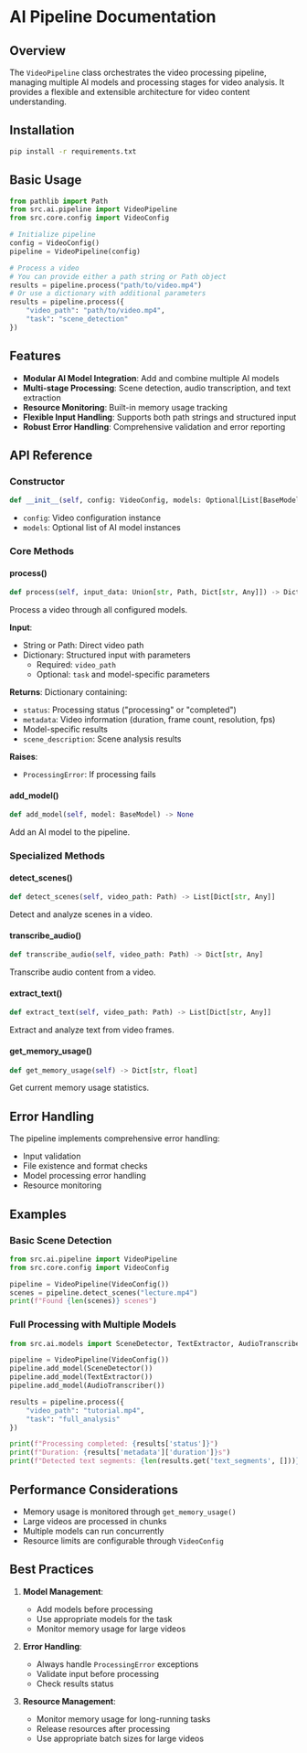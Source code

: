 # AI Pipeline Documentation

## Overview

The `VideoPipeline` class orchestrates the video processing pipeline, managing multiple AI models and processing stages for video analysis. It provides a flexible and extensible architecture for video content understanding.

## Installation

```bash
pip install -r requirements.txt
```

## Basic Usage

```python
from pathlib import Path
from src.ai.pipeline import VideoPipeline
from src.core.config import VideoConfig

# Initialize pipeline
config = VideoConfig()
pipeline = VideoPipeline(config)

# Process a video
# You can provide either a path string or Path object
results = pipeline.process("path/to/video.mp4")
# Or use a dictionary with additional parameters
results = pipeline.process({
    "video_path": "path/to/video.mp4",
    "task": "scene_detection"
})
```

## Features

- **Modular AI Model Integration**: Add and combine multiple AI models
- **Multi-stage Processing**: Scene detection, audio transcription, and text extraction
- **Resource Monitoring**: Built-in memory usage tracking
- **Flexible Input Handling**: Supports both path strings and structured input
- **Robust Error Handling**: Comprehensive validation and error reporting

## API Reference

### Constructor

```python
def __init__(self, config: VideoConfig, models: Optional[List[BaseModel]] = None)
```

- `config`: Video configuration instance
- `models`: Optional list of AI model instances

### Core Methods

#### process()

```python
def process(self, input_data: Union[str, Path, Dict[str, Any]]) -> Dict[str, Any]
```

Process a video through all configured models.

**Input**:
- String or Path: Direct video path
- Dictionary: Structured input with parameters
  - Required: `video_path`
  - Optional: `task` and model-specific parameters

**Returns**:
Dictionary containing:
- `status`: Processing status ("processing" or "completed")
- `metadata`: Video information (duration, frame count, resolution, fps)
- Model-specific results
- `scene_description`: Scene analysis results

**Raises**:
- `ProcessingError`: If processing fails

#### add_model()

```python
def add_model(self, model: BaseModel) -> None
```

Add an AI model to the pipeline.

### Specialized Methods

#### detect_scenes()

```python
def detect_scenes(self, video_path: Path) -> List[Dict[str, Any]]
```

Detect and analyze scenes in a video.

#### transcribe_audio()

```python
def transcribe_audio(self, video_path: Path) -> Dict[str, Any]
```

Transcribe audio content from a video.

#### extract_text()

```python
def extract_text(self, video_path: Path) -> List[Dict[str, Any]]
```

Extract and analyze text from video frames.

#### get_memory_usage()

```python
def get_memory_usage(self) -> Dict[str, float]
```

Get current memory usage statistics.

## Error Handling

The pipeline implements comprehensive error handling:
- Input validation
- File existence and format checks
- Model processing error handling
- Resource monitoring

## Examples

### Basic Scene Detection

```python
from src.ai.pipeline import VideoPipeline
from src.core.config import VideoConfig

pipeline = VideoPipeline(VideoConfig())
scenes = pipeline.detect_scenes("lecture.mp4")
print(f"Found {len(scenes)} scenes")
```

### Full Processing with Multiple Models

```python
from src.ai.models import SceneDetector, TextExtractor, AudioTranscriber

pipeline = VideoPipeline(VideoConfig())
pipeline.add_model(SceneDetector())
pipeline.add_model(TextExtractor())
pipeline.add_model(AudioTranscriber())

results = pipeline.process({
    "video_path": "tutorial.mp4",
    "task": "full_analysis"
})

print(f"Processing completed: {results['status']}")
print(f"Duration: {results['metadata']['duration']}s")
print(f"Detected text segments: {len(results.get('text_segments', []))}")
```

## Performance Considerations

- Memory usage is monitored through `get_memory_usage()`
- Large videos are processed in chunks
- Multiple models can run concurrently
- Resource limits are configurable through `VideoConfig`

## Best Practices

1. **Model Management**:
   - Add models before processing
   - Use appropriate models for the task
   - Monitor memory usage for large videos

2. **Error Handling**:
   - Always handle `ProcessingError` exceptions
   - Validate input before processing
   - Check results status

3. **Resource Management**:
   - Monitor memory usage for long-running tasks
   - Release resources after processing
   - Use appropriate batch sizes for large videos 